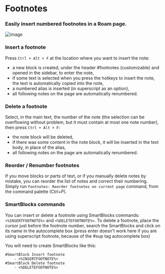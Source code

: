 # Footnotes

### Easily insert numbered footnotes in a Roam page.

![image](https://user-images.githubusercontent.com/74436347/189387081-fbb7ef64-5fde-441b-97c4-0bc7bae3e520.png)

### Insert a footnote
Press `Ctrl + Alt + F` at the location where you want to insert the note: 
  - a new block is created, under the header #footnotes (customizable) and opened in the sidebar, to enter the note,
  - if some text is selected when you press the hotkeys to insert the note, the text is automatically copied into the note,
  - a numbered alias is inserted (in superscript as an option),
  - all following notes on the page are automatically renumbered.

### Delete a footnote
Select, in the main text, the number of the note (the selection can be overflowing without problem, but it must contain at most one note number), then press `Ctrl + Alt + F`:
  - the note block will be deleted,
  - if there was some content in the note block, it will be inserted in the text body, in place of the alias,
  - all following notes on the page are automatically renumbered.

### Reorder / Renumber footnotes
If you move blocks or parts of text, or if you manually delete notes by mistake, you can reorder the list of notes and correct their numbering.
Simply run `Footnotes: Reorder footnotes on current page` command, from the command palette (Ctrl+P).

### SmartBlocks commands
You can insert or delete a footnote using SmartBlocks commands: `<%INSERTFOOTNOTE%>` and `<%DELETEFOOTNOTE%>`.
To delete a footnote, place the cursor just before the footnote number, search the SmartBlocks and click on its name in the autocomplete box (press enter doesn't work here if you are using superscript footnote, because of the #sup tag autocomplete box)

You will need to create SmartBlocks like this:
```
#SmartBlock Insert footnote
    - <%INSERTFOOTNOTE%>
#SmartBlock Delete footnote
    - <%DELETEFOOTNOTE%>

```

